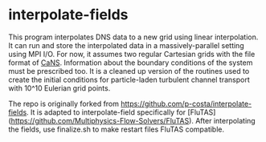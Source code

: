 # interpolate-fields
This program interpolates DNS data to a new grid using linear interpolation. It can run and store the interpolated data in a massively-parallel setting using MPI I/O. For now, it assumes two regular Cartesian grids with the file format of [CaNS](https://github.com/p-costa/CaNS). Information about the boundary conditions of the system must be prescribed too. It is a cleaned up version of the routines used to create the initial conditions for particle-laden turbulent channel transport with 10^10 Eulerian grid points.

The repo is originally forked from https://github.com/p-costa/interpolate-fields. It is adapted to interpolate-field specifically for [FluTAS] (https://github.com/Multiphysics-Flow-Solvers/FluTAS). After interpolating the fields, use finalize.sh to make restart files FluTAS compatible.

